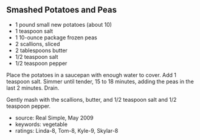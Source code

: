 Smashed Potatoes and Peas
-------------------------

- 1 pound small new potatoes (about 10)
- 1 teaspoon salt
- 1 10-ounce package frozen peas
- 2 scallions, sliced
- 2 tablespoons butter
- 1/2 teaspoon salt
- 1/2 teaspoon pepper

Place the potatoes in a saucepan with enough water to cover.  Add 1
teaspoon salt.  Simmer until tender, 15 to 18 minutes, adding the peas
in the last 2 minutes.  Drain.

Gently mash with the scallions, butter, and 1/2 teaspoon salt and 1/2
teaspoon pepper.

- source: Real Simple, May 2009
- keywords: vegetable
- ratings: Linda-8, Tom-8, Kyle-9, Skylar-8
